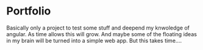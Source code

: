 # Portfolio

Basically only a project to test some stuff and deepend my knwoledge of angular. As time allows this will grow. And maybe some of the floating ideas in my brain will be turned into a simple web app. But this takes time....
